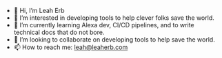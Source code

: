 - 👋  Hi, I’m Leah Erb
- 👀  I’m interested in developing tools to help clever folks save the world.
- 🌱  I’m currently learning Alexa dev, CI/CD pipelines, and to write technical docs that do not bore.
- 💞️  I’m looking to collaborate on developing tools to help save the world.
- 📫  How to reach me: leah@leaherb.com

<!---
leaherb/leaherb is a ✨ special ✨ repository because its `README.md` (this file) appears on your GitHub profile.
You can click the Preview link to take a look at your changes.
--->
